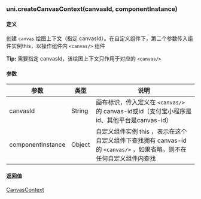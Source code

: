 ### uni.createCanvasContext(canvasId, componentInstance)

<!-- UNIAPPAPIJSON.createCanvasContext.compatibility -->

#### 定义

创建 ```canvas``` 绘图上下文（指定 canvasId）。在自定义组件下，第二个参数传入组件实例this，以操作组件内 ```<canvas/>``` 组件

**Tip:** 需要指定 canvasId，该绘图上下文只作用于对应的 `<canvas/>`

#### 参数

|参数|类型|说明|
|----|----|-----|
|canvasId|String	|画布标识，传入定义在 `<canvas/>` 的 canvas-id或id（支付宝小程序是id、其他平台是canvas-id）	|
|componentInstance|Object	|自定义组件实例 this ，表示在这个自定义组件下查找拥有 canvas-id 的 `<canvas/>` ，如果省略，则不在任何自定义组件内查找	|

<!-- UNIAPPAPIJSON.createCanvasContext.param -->

#### 返回值

[CanvasContext](/api/canvas/CanvasContext.md)

<!-- UNIAPPAPIJSON.createCanvasContext.tutorial -->

